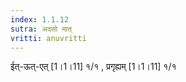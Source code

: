 ```yaml
---
index: 1.1.12
sutra: अदसो मात्
vritti: anuvritti
---
```


ईत्-ऊत्-एत् [1।1।11] १/१ ,  प्रगृह्यम् [1।1।11] १/१